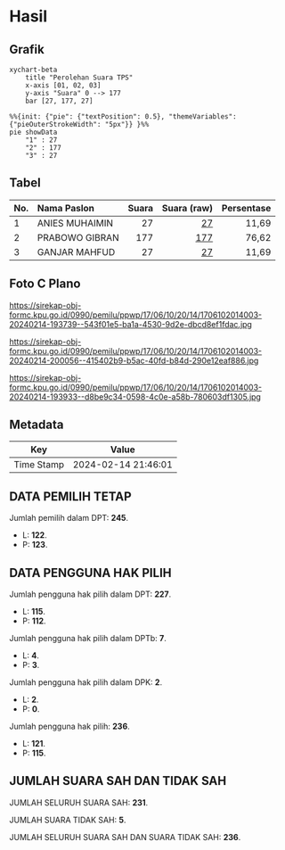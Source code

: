 # Hasil

## Grafik

```mermaid
xychart-beta
    title "Perolehan Suara TPS"
    x-axis [01, 02, 03]
    y-axis "Suara" 0 --> 177
    bar [27, 177, 27]
```

```mermaid
%%{init: {"pie": {"textPosition": 0.5}, "themeVariables": {"pieOuterStrokeWidth": "5px"}} }%%
pie showData
    "1" : 27
    "2" : 177
    "3" : 27
```

## Tabel

| No. | Nama Paslon    | Suara | Suara (raw) | Persentase |
|:--- |:-------------- | -----:| -----------:| ----------:|
| 1   | ANIES MUHAIMIN | 27    | [27][p-1]   | 11,69      |
| 2   | PRABOWO GIBRAN | 177   | [177][p-2]  | 76,62      |
| 3   | GANJAR MAHFUD  | 27    | [27][p-3]   | 11,69      |


[p-1]: https://github.com/gigit-pemilu/pemilu-2024-17-bengkulu/blob/main/pilpres/hitung-suara/sub/17-bengkulu/sub/06-muko-muko/sub/10-penarik/sub/2014-marga-mukti/sub/003-tps/sub/paslon-1.txt
[p-2]: https://github.com/gigit-pemilu/pemilu-2024-17-bengkulu/blob/main/pilpres/hitung-suara/sub/17-bengkulu/sub/06-muko-muko/sub/10-penarik/sub/2014-marga-mukti/sub/003-tps/sub/paslon-2.txt
[p-3]: https://github.com/gigit-pemilu/pemilu-2024-17-bengkulu/blob/main/pilpres/hitung-suara/sub/17-bengkulu/sub/06-muko-muko/sub/10-penarik/sub/2014-marga-mukti/sub/003-tps/sub/paslon-3.txt

## Foto C Plano

https://sirekap-obj-formc.kpu.go.id/0990/pemilu/ppwp/17/06/10/20/14/1706102014003-20240214-193739--543f01e5-ba1a-4530-9d2e-dbcd8ef1fdac.jpg

https://sirekap-obj-formc.kpu.go.id/0990/pemilu/ppwp/17/06/10/20/14/1706102014003-20240214-200056--415402b9-b5ac-40fd-b84d-290e12eaf886.jpg

https://sirekap-obj-formc.kpu.go.id/0990/pemilu/ppwp/17/06/10/20/14/1706102014003-20240214-193933--d8be9c34-0598-4c0e-a58b-780603df1305.jpg


## Metadata

| Key        | Value               |
| ---------- | ------------------- |
| Time Stamp | 2024-02-14 21:46:01 |


## DATA PEMILIH TETAP

Jumlah pemilih dalam DPT: **245**.
 * L: **122**.
 * P: **123**.

## DATA PENGGUNA HAK PILIH

Jumlah pengguna hak pilih dalam DPT: **227**.
 * L: **115**.
 * P: **112**.

Jumlah pengguna hak pilih dalam DPTb: **7**.
 * L: **4**.
 * P: **3**.

Jumlah pengguna hak pilih dalam DPK: **2**.
 * L: **2**.
 * P: **0**.

Jumlah pengguna hak pilih: **236**.
 * L: **121**.
 * P: **115**.

## JUMLAH SUARA SAH DAN TIDAK SAH

JUMLAH SELURUH SUARA SAH: **231**.

JUMLAH SUARA TIDAK SAH: **5**.

JUMLAH SELURUH SUARA SAH DAN SUARA TIDAK SAH: **236**.


